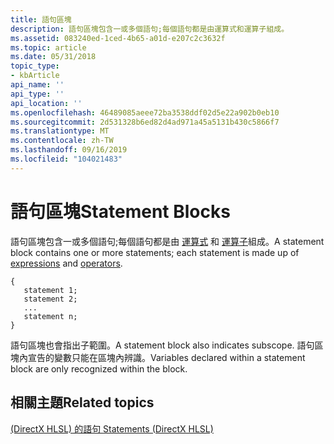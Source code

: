 ```yaml
---
title: 語句區塊
description: 語句區塊包含一或多個語句;每個語句都是由運算式和運算子組成。
ms.assetid: 083240ed-1ced-4b65-a01d-e207c2c3632f
ms.topic: article
ms.date: 05/31/2018
topic_type:
- kbArticle
api_name: ''
api_type: ''
api_location: ''
ms.openlocfilehash: 46489085aeee72ba3538ddf02d5e22a902b0eb10
ms.sourcegitcommit: 2d531328b6ed82d4ad971a45a5131b430c5866f7
ms.translationtype: MT
ms.contentlocale: zh-TW
ms.lasthandoff: 09/16/2019
ms.locfileid: "104021483"
---
```

# <a name="statement-blocks"></a><span data-ttu-id="4fc1b-103">語句區塊</span><span class="sxs-lookup"><span data-stu-id="4fc1b-103">Statement Blocks</span></span>

<span data-ttu-id="4fc1b-104">語句區塊包含一或多個語句;每個語句都是由 [運算式](dx-graphics-hlsl-expressions.md) 和 [運算子](dx-graphics-hlsl-operators.md)組成。</span><span class="sxs-lookup"><span data-stu-id="4fc1b-104">A statement block contains one or more statements; each statement is made up of [expressions](dx-graphics-hlsl-expressions.md) and [operators](dx-graphics-hlsl-operators.md).</span></span>


```
{
   statement 1;
   statement 2;
   ...
   statement n;
}
```



<span data-ttu-id="4fc1b-105">語句區塊也會指出子範圍。</span><span class="sxs-lookup"><span data-stu-id="4fc1b-105">A statement block also indicates subscope.</span></span> <span data-ttu-id="4fc1b-106">語句區塊內宣告的變數只能在區塊內辨識。</span><span class="sxs-lookup"><span data-stu-id="4fc1b-106">Variables declared within a statement block are only recognized within the block.</span></span>

## <a name="related-topics"></a><span data-ttu-id="4fc1b-107">相關主題</span><span class="sxs-lookup"><span data-stu-id="4fc1b-107">Related topics</span></span>

<dl> <dt>

[<span data-ttu-id="4fc1b-108"> (DirectX HLSL) 的語句 </span><span class="sxs-lookup"><span data-stu-id="4fc1b-108">Statements (DirectX HLSL)</span></span>](dx-graphics-hlsl-statements.md)
</dt> </dl>

 

 




